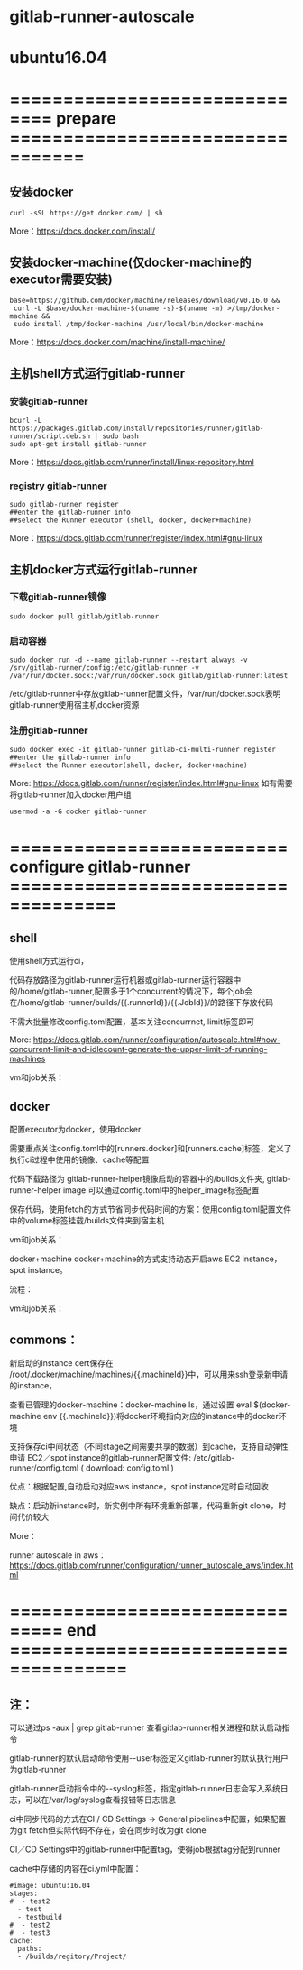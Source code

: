 # gitlab-runner-autoscale
# ubuntu16.04

# ==============================  prepare  =================================

## 安装docker
```
curl -sSL https://get.docker.com/ | sh
```
More：https://docs.docker.com/install/

## 安装docker-machine(仅docker-machine的executor需要安装)
```
base=https://github.com/docker/machine/releases/download/v0.16.0 &&
 curl -L $base/docker-machine-$(uname -s)-$(uname -m) >/tmp/docker-machine &&
 sudo install /tmp/docker-machine /usr/local/bin/docker-machine
 ```
More：https://docs.docker.com/machine/install-machine/
## 主机shell方式运行gitlab-runner
### 安装gitlab-runner
```
bcurl -L https://packages.gitlab.com/install/repositories/runner/gitlab-runner/script.deb.sh | sudo bash
sudo apt-get install gitlab-runner
```
More：https://docs.gitlab.com/runner/install/linux-repository.html

### registry gitlab-runner

```
sudo gitlab-runner register
##enter the gitlab-runner info
##select the Runner executor (shell, docker, docker+machine)
```
More：https://docs.gitlab.com/runner/register/index.html#gnu-linux

## 主机docker方式运行gitlab-runner
### 下载gitlab-runner镜像
```
sudo docker pull gitlab/gitlab-runner
```
### 启动容器
```
sudo docker run -d --name gitlab-runner --restart always -v /srv/gitlab-runner/config:/etc/gitlab-runner -v /var/run/docker.sock:/var/run/docker.sock gitlab/gitlab-runner:latest
```
/etc/gitlab-runner中存放gitlab-runner配置文件，/var/run/docker.sock表明gitlab-runner使用宿主机docker资源

### 注册gitlab-runner
```
sudo docker exec -it gitlab-runner gitlab-ci-multi-runner register
##enter the gitlab-runner info
##select the Runner executor(shell, docker, docker+machine)
```
More: https://docs.gitlab.com/runner/register/index.html#gnu-linux
如有需要将gitlab-runner加入docker用户组
```
usermod -a -G docker gitlab-runner
```
# ========================== configure gitlab-runner ====================================

## shell
使用shell方式运行ci，

代码存放路径为gitlab-runner运行机器或gitlab-runner运行容器中的/home/gitlab-runner,配置多于1个concurrent的情况下，每个job会在/home/gitlab-runner/builds/{{.runnerId}}/{{.JobId}}/的路径下存放代码

不需大批量修改config.toml配置，基本关注concurrnet, limit标签即可

More: https://docs.gitlab.com/runner/configuration/autoscale.html#how-concurrent-limit-and-idlecount-generate-the-upper-limit-of-running-machines

vm和job关系：

## docker
配置executor为docker，使用docker

需要重点关注config.toml中的[runners.docker]和[runners.cache]标签，定义了执行ci过程中使用的镜像、cache等配置

代码下载路径为 gitlab-runner-helper镜像启动的容器中的/builds文件夹, gitlab-runner-helper image 可以通过config.toml中的helper_image标签配置

保存代码，使用fetch的方式节省同步代码时间的方案：使用config.toml配置文件中的volume标签挂载/builds文件夹到宿主机

vm和job关系：

docker+machine
docker+machine的方式支持动态开启aws EC2 instance，spot instance。

流程：



vm和job关系：

## commons：

新启动的instance cert保存在 /root/.docker/machine/machines/{{.machineId}}中，可以用来ssh登录新申请的instance，

查看已管理的docker-machine：docker-machine ls，通过设置 eval $(docker-machine env {{.machineId}})将docker环境指向对应的instance中的docker环境

支持保存ci中间状态（不同stage之间需要共享的数据）到cache，支持自动弹性申请 EC2／spot instance的gitlab-runner配置文件: /etc/gitlab-runner/config.toml ( download: config.toml )

优点：根据配置,自动启动对应aws instance，spot instance定时自动回收

缺点：启动新instance时，新实例中所有环境重新部署，代码重新git clone，时间代价较大

More：

runner autoscale in aws： https://docs.gitlab.com/runner/configuration/runner_autoscale_aws/index.html



# =============================== end =====================================

## 注：

可以通过ps -aux | grep gitlab-runner 查看gitlab-runner相关进程和默认启动指令

gitlab-runner的默认启动命令使用--user标签定义gitlab-runner的默认执行用户为gitlab-runner

gitlab-runner启动指令中的--syslog标签，指定gitlab-runner日志会写入系统日志，可以在/var/log/syslog查看报错等日志信息

ci中同步代码的方式在CI / CD Settings → General pipelines中配置，如果配置为git fetch但实际代码不存在，会在同步时改为git clone

CI／CD Settings中的gitlab-runner中配置tag，使得job根据tag分配到runner

cache中存储的内容在ci.yml中配置：
```
#image: ubuntu:16.04
stages:
#  - test2
  - test
  - testbuild
#  - test2
#  - test3
cache:
  paths:
  - /builds/regitory/Project/
```
